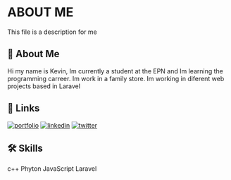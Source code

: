 # ABOUT ME

This file is a description for me 


## 🚀 About Me
Hi my name is Kevin, Im currently a student at the EPN and Im learning the programming carreer.
Im work in a family store.
Im working in diferent web projects based in Laravel  



## 🔗 Links
[![portfolio](https://img.shields.io/badge/my_portfolio-000?style=for-the-badge&logo=ko-fi&logoColor=white)](https://katherinempeterson.com/)
[![linkedin](https://img.shields.io/badge/linkedin-0A66C2?style=for-the-badge&logo=linkedin&logoColor=white)](https://www.linkedin.com/)
[![twitter](https://img.shields.io/badge/twitter-1DA1F2?style=for-the-badge&logo=twitter&logoColor=white)](https://twitter.com/)


## 🛠 Skills
c++
Phyton
JavaScript
Laravel
